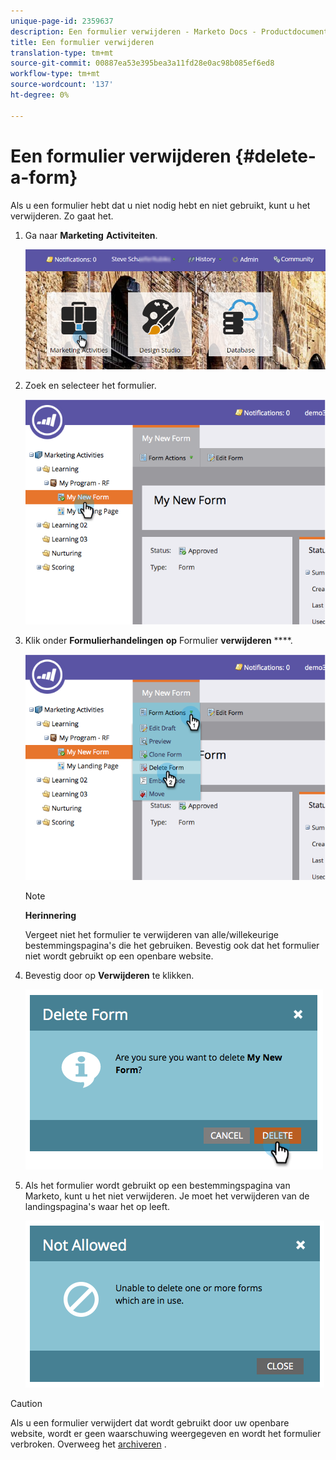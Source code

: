 ```yaml
---
unique-page-id: 2359637
description: Een formulier verwijderen - Marketo Docs - Productdocumentatie
title: Een formulier verwijderen
translation-type: tm+mt
source-git-commit: 00887ea53e395bea3a11fd28e0ac98b085ef6ed8
workflow-type: tm+mt
source-wordcount: '137'
ht-degree: 0%

---
```



# Een formulier verwijderen {#delete-a-form}

Als u een formulier hebt dat u niet nodig hebt en niet gebruikt, kunt u het verwijderen. Zo gaat het.

1. Ga naar **Marketing** **Activiteiten**.

   ![](assets/login-marketing-activities-3.png)

1. Zoek en selecteer het formulier.

   ![](assets/image2014-9-15-12-3a1-3a18.png)

1. Klik onder **Formulierhandelingen** **op** Formulier **verwijderen** ****.

   ![](assets/image2014-9-15-12-3a1-3a27.png)

   >[!NOTE]
   >
   >**Herinnering**
   >
   >
   >Vergeet niet het formulier te verwijderen van alle/willekeurige bestemmingspagina&#39;s die het gebruiken. Bevestig ook dat het formulier niet wordt gebruikt op een openbare website.

1. Bevestig door op **Verwijderen** te klikken.

   ![](assets/image2014-9-15-12-3a1-3a37.png)

1. Als het formulier wordt gebruikt op een bestemmingspagina van Marketo, kunt u het niet verwijderen. Je moet het verwijderen van de landingspagina&#39;s waar het op leeft.

   ![](assets/image2014-9-15-12-3a1-3a44.png)

>[!CAUTION]
>
>Als u een formulier verwijdert dat wordt gebruikt door uw openbare website, wordt er geen waarschuwing weergegeven en wordt het formulier verbroken. Overweeg het [archiveren](../../../../product-docs/email-marketing/drip-nurturing/using-stream-content/archive-and-unarchive-stream-content.md) .

